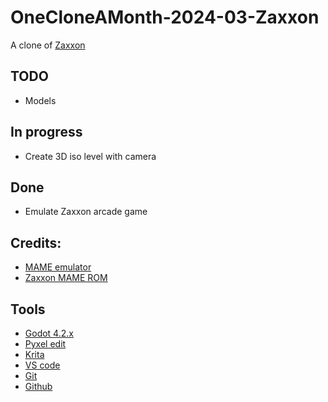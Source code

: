 # OneCloneAMonth-2024-03-Zaxxon
A clone of [Zaxxon](https://fr.wikipedia.org/wiki/Zaxxon)

## TODO
* Models

## In progress
* Create 3D iso level with camera

## Done
* Emulate Zaxxon arcade game

## Credits:
* [MAME emulator](https://www.mamedev.org/)
* [Zaxxon MAME ROM](https://www.planetemu.net/rom/mame-roms/zaxxon)

## Tools
* [Godot 4.2.x](https://godotengine.org/)
* [Pyxel edit](https://pyxeledit.com/)
* [Krita](https://krita.org/)
* [VS code](https://code.visualstudio.com/)
* [Git](https://git-scm.com/)
* [Github](https://github.com/)
